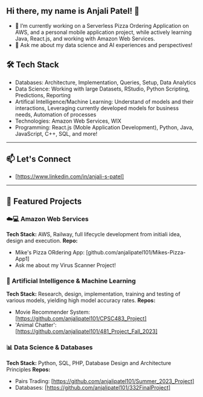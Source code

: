 ## Hi there, my name is Anjali Patel! 👋

- 🔭 I’m currently working on a Serverless Pizza Ordering Application on AWS, and a personal mobile application project, while actively learning Java, React.js, and working with Amazon Web Services. 
- 💬 Ask me about my data science and AI experiences and perspectives!

## 🛠 Tech Stack
- Databases: Architecture, Implementation, Queries, Setup, Data Analytics
- Data Science: Working with large Datasets, RStudio, Python Scripting, Predictions, Reporting
- Artifical Intelligence/Machine Learning: Understand of models and their interactions, Leveraging currently developed models for business needs, Automation of processes
- Technologies: Amazon Web Services, WIX
- Programming: React.js (Moble Application Development), Python, Java, JavaScript, C++, SQL, and more!
---

## 📫 Let's Connect

- [https://www.linkedin.com/in/anjali-s-patel]

---

## 🚀 Featured Projects

### ☁️💻 Amazon Web Services
**Tech Stack:** AWS, Railway, full lifecycle development from initiali idea, design and execution. 
**Repo:** 
- Mike's Pizza ORdering App: [github.com/anjalipatel101/Mikes-Pizza-App1]
- Ask me about my Virus Scanner Project!
  
### 🔧 Artificial Intelligence & Machine Learning
**Tech Stack:** Research, design, implementation, training and testing of various models, yielding high model accuracy rates. 
**Repos:** 
- Movie Recommender System: [https://github.com/anjalipatel101/CPSC483_Project]
- 'Animal Chatter':[https://github.com/anjalipatel101/481_Project_Fall_2023]

### 📊 Data Science & Databases
**Tech Stack:** Python, SQL, PHP, Database Design and Architecture Principles
**Repos:** 
- Pairs Trading: [https://github.com/anjalipatel101/Summer_2023_Project]
- Databases: [https://github.com/anjalipatel101/332FinalProject]

